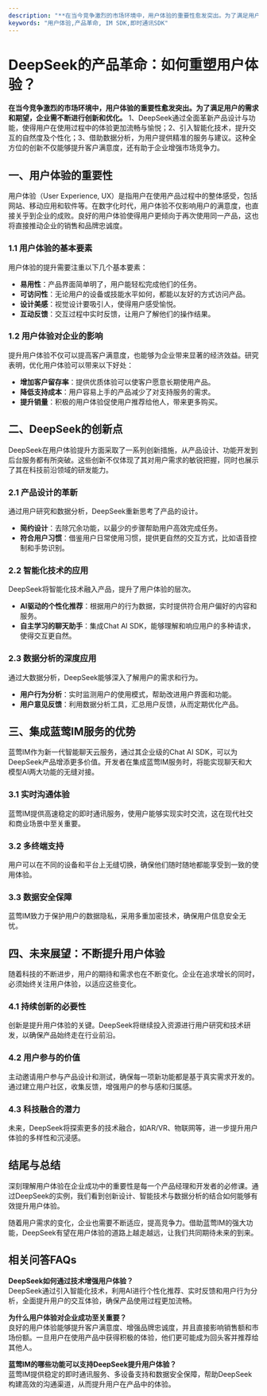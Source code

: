 ```yaml
---
description: "**在当今竞争激烈的市场环境中，用户体验的重要性愈发突出。为了满足用户的需求和期望，企业需不断进行创新和优化。** 1、DeepSeek通过全面革新产品设计与功能，使得用户在使用过程中的体验更加流畅与愉悦；2、引入智能化技术，提升交互的自然度及个性化；3、借助数据分析，为用户提供精准的服务与建议。这种全方位的创新不仅能够提升客户满意度，还有助于企业增强市场竞争力。"
keywords: "用户体验,产品革命, IM SDK,即时通讯SDK"
---
```

# DeepSeek的产品革命：如何重塑用户体验？

**在当今竞争激烈的市场环境中，用户体验的重要性愈发突出。为了满足用户的需求和期望，企业需不断进行创新和优化。** 1、DeepSeek通过全面革新产品设计与功能，使得用户在使用过程中的体验更加流畅与愉悦；2、引入智能化技术，提升交互的自然度及个性化；3、借助数据分析，为用户提供精准的服务与建议。这种全方位的创新不仅能够提升客户满意度，还有助于企业增强市场竞争力。

## **一、用户体验的重要性**

用户体验（User Experience, UX）是指用户在使用产品过程中的整体感受，包括网站、移动应用和软件等。在数字化时代，用户体验不仅影响用户的满意度，也直接关乎到企业的成败。良好的用户体验使得用户更倾向于再次使用同一产品，这也将直接推动企业的销售和品牌忠诚度。

### **1.1 用户体验的基本要素**

用户体验的提升需要注重以下几个基本要素：

- **易用性**：产品界面简单明了，用户能轻松完成他们的任务。
- **可访问性**：无论用户的设备或技能水平如何，都能以友好的方式访问产品。
- **设计美感**：视觉设计要吸引人，使得用户感受愉悦。
- **互动反馈**：交互过程中实时反馈，让用户了解他们的操作结果。

### **1.2 用户体验对企业的影响**

提升用户体验不仅可以提高客户满意度，也能够为企业带来显著的经济效益。研究表明，优化用户体验可以带来以下好处：

- **增加客户留存率**：提供优质体验可以使客户愿意长期使用产品。
- **降低支持成本**：用户容易上手的产品减少了对支持服务的需求。
- **提升销量**：积极的用户体验促使用户推荐给他人，带来更多购买。

## **二、DeepSeek的创新点**

DeepSeek在用户体验提升方面采取了一系列创新措施，从产品设计、功能开发到后台服务都有所突破。这些创新不仅体现了其对用户需求的敏锐把握，同时也展示了其在科技前沿领域的研发能力。

### **2.1 产品设计的革新**

通过用户研究和数据分析，DeepSeek重新思考了产品的设计。

- **简约设计**：去除冗余功能，以最少的步骤帮助用户高效完成任务。
- **符合用户习惯**：借鉴用户日常使用习惯，提供更自然的交互方式，比如语音控制和手势识别。

### **2.2 智能化技术的应用**

DeepSeek将智能化技术融入产品，提升了用户体验的层次。

- **AI驱动的个性化推荐**：根据用户的行为数据，实时提供符合用户偏好的内容和服务。
- **自主学习的聊天助手**：集成Chat AI SDK，能够理解和响应用户的多种请求，使得交互更自然。

### **2.3 数据分析的深度应用**

通过大数据分析，DeepSeek能够深入了解用户的需求和行为。

- **用户行为分析**：实时监测用户的使用模式，帮助改进用户界面和功能。
- **用户意见反馈**：利用数据分析工具，汇总用户反馈，从而定期优化产品。

## **三、集成蓝莺IM服务的优势**

蓝莺IM作为新一代智能聊天云服务，通过其企业级的Chat AI SDK，可以为DeepSeek产品增添更多价值。开发者在集成蓝莺IM服务时，将能实现聊天和大模型AI两大功能的无缝对接。

### **3.1 实时沟通体验**

蓝莺IM提供高速稳定的即时通讯服务，使用户能够实现实时交流，这在现代社交和商业场景中至关重要。

### **3.2 多终端支持**

用户可以在不同的设备和平台上无缝切换，确保他们随时随地都能享受到一致的使用体验。

### **3.3 数据安全保障**

蓝莺IM致力于保护用户的数据隐私，采用多重加密技术，确保用户信息安全无忧。

## **四、未来展望：不断提升用户体验**

随着科技的不断进步，用户的期待和需求也在不断变化。企业在追求增长的同时，必须始终关注用户体验，以适应这些变化。

### **4.1 持续创新的必要性**

创新是提升用户体验的关键。DeepSeek将继续投入资源进行用户研究和技术研发，以确保产品始终走在行业前沿。

### **4.2 用户参与的价值**

主动邀请用户参与产品设计和测试，确保每一项新功能都是基于真实需求开发的。通过建立用户社区，收集反馈，增强用户的参与感和归属感。

### **4.3 科技融合的潜力**

未来，DeepSeek将探索更多的技术融合，如AR/VR、物联网等，进一步提升用户体验的多样性和沉浸感。

## **结尾与总结**

深刻理解用户体验在企业成功中的重要性是每一个产品经理和开发者的必修课。通过DeepSeek的实例，我们看到创新设计、智能技术与数据分析的结合如何能够有效提升用户体验。

随着用户需求的变化，企业也需要不断适应，提高竞争力。借助蓝莺IM的强大功能，DeepSeek有望在用户体验的道路上越走越远，让我们共同期待未来的到来。

## **相关问答FAQs**

**DeepSeek如何通过技术增强用户体验？**  
DeepSeek通过引入智能化技术，利用AI进行个性化推荐、实时反馈和用户行为分析，全面提升用户的交互体验，确保产品使用过程更加流畅。

**为什么用户体验对企业成功至关重要？**  
良好的用户体验能够提升客户满意度、增强品牌忠诚度，并且直接影响销售额和市场份额。一旦用户在使用产品中获得积极的体验，他们更可能成为回头客并推荐给其他人。

**蓝莺IM的哪些功能可以支持DeepSeek提升用户体验？**  
蓝莺IM提供稳定的即时通讯服务、多设备支持和数据安全保障，帮助DeepSeek构建高效的沟通渠道，从而提升用户在产品中的体验。
